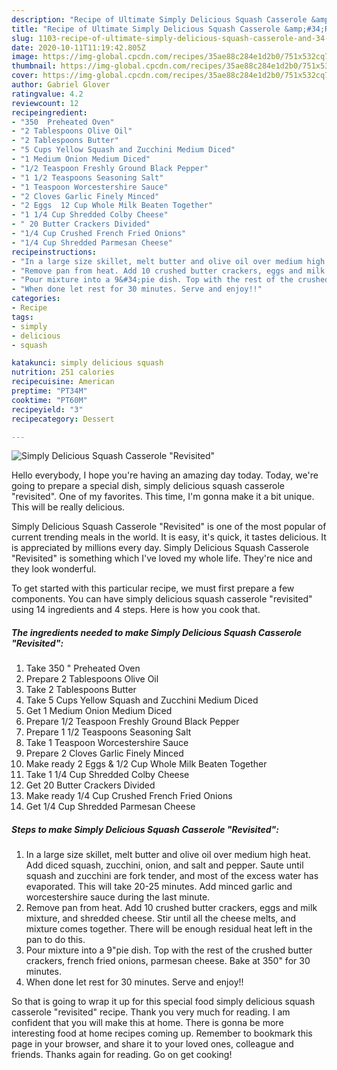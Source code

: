 ```yaml
---
description: "Recipe of Ultimate Simply Delicious Squash Casserole &amp;#34;Revisited&amp;#34;"
title: "Recipe of Ultimate Simply Delicious Squash Casserole &amp;#34;Revisited&amp;#34;"
slug: 1103-recipe-of-ultimate-simply-delicious-squash-casserole-and-34-revisited-and-34
date: 2020-10-11T11:19:42.805Z
image: https://img-global.cpcdn.com/recipes/35ae88c284e1d2b0/751x532cq70/simply-delicious-squash-casserole-revisited-recipe-main-photo.jpg
thumbnail: https://img-global.cpcdn.com/recipes/35ae88c284e1d2b0/751x532cq70/simply-delicious-squash-casserole-revisited-recipe-main-photo.jpg
cover: https://img-global.cpcdn.com/recipes/35ae88c284e1d2b0/751x532cq70/simply-delicious-squash-casserole-revisited-recipe-main-photo.jpg
author: Gabriel Glover
ratingvalue: 4.2
reviewcount: 12
recipeingredient:
- "350  Preheated Oven"
- "2 Tablespoons Olive Oil"
- "2 Tablespoons Butter"
- "5 Cups Yellow Squash and Zucchini Medium Diced"
- "1 Medium Onion Medium Diced"
- "1/2 Teaspoon Freshly Ground Black Pepper"
- "1 1/2 Teaspoons Seasoning Salt"
- "1 Teaspoon Worcestershire Sauce"
- "2 Cloves Garlic Finely Minced"
- "2 Eggs  12 Cup Whole Milk Beaten Together"
- "1 1/4 Cup Shredded Colby Cheese"
- " 20 Butter Crackers Divided"
- "1/4 Cup Crushed French Fried Onions"
- "1/4 Cup Shredded Parmesan Cheese"
recipeinstructions:
- "In a large size skillet, melt butter and olive oil over medium high heat. Add diced squash, zucchini, onion, and salt and pepper. Saute until squash and zucchini are fork tender, and most of the excess water has evaporated. This will take 20-25 minutes. Add minced garlic and worcestershire sauce during the last minute."
- "Remove pan from heat. Add 10 crushed butter crackers, eggs and milk mixture, and shredded cheese. Stir until all the cheese melts, and mixture comes together. There will be enough residual heat left in the pan to do this."
- "Pour mixture into a 9&#34;pie dish. Top with the rest of the crushed butter crackers, french fried onions, parmesan cheese. Bake at 350&#34; for 30 minutes."
- "When done let rest for 30 minutes. Serve and enjoy!!"
categories:
- Recipe
tags:
- simply
- delicious
- squash

katakunci: simply delicious squash 
nutrition: 251 calories
recipecuisine: American
preptime: "PT34M"
cooktime: "PT60M"
recipeyield: "3"
recipecategory: Dessert

---
```



![Simply Delicious Squash Casserole &#34;Revisited&#34;](https://img-global.cpcdn.com/recipes/35ae88c284e1d2b0/751x532cq70/simply-delicious-squash-casserole-revisited-recipe-main-photo.jpg)

Hello everybody, I hope you're having an amazing day today. Today, we're going to prepare a special dish, simply delicious squash casserole &#34;revisited&#34;. One of my favorites. This time, I'm gonna make it a bit unique. This will be really delicious.

Simply Delicious Squash Casserole &#34;Revisited&#34; is one of the most popular of current trending meals in the world. It is easy, it's quick, it tastes delicious. It is appreciated by millions every day. Simply Delicious Squash Casserole &#34;Revisited&#34; is something which I've loved my whole life. They're nice and they look wonderful.




To get started with this particular recipe, we must first prepare a few components. You can have simply delicious squash casserole &#34;revisited&#34; using 14 ingredients and 4 steps. Here is how you cook that.

<!--inarticleads1-->

##### The ingredients needed to make Simply Delicious Squash Casserole &#34;Revisited&#34;:

1. Take 350 &#34; Preheated Oven
1. Prepare 2 Tablespoons Olive Oil
1. Take 2 Tablespoons Butter
1. Take 5 Cups Yellow Squash and Zucchini Medium Diced
1. Get 1 Medium Onion Medium Diced
1. Prepare 1/2 Teaspoon Freshly Ground Black Pepper
1. Prepare 1 1/2 Teaspoons Seasoning Salt
1. Take 1 Teaspoon Worcestershire Sauce
1. Prepare 2 Cloves Garlic Finely Minced
1. Make ready 2 Eggs &amp; 1/2 Cup Whole Milk Beaten Together
1. Take 1 1/4 Cup Shredded Colby Cheese
1. Get  20 Butter Crackers Divided
1. Make ready 1/4 Cup Crushed French Fried Onions
1. Get 1/4 Cup Shredded Parmesan Cheese




<!--inarticleads2-->

##### Steps to make Simply Delicious Squash Casserole &#34;Revisited&#34;:

1. In a large size skillet, melt butter and olive oil over medium high heat. Add diced squash, zucchini, onion, and salt and pepper. Saute until squash and zucchini are fork tender, and most of the excess water has evaporated. This will take 20-25 minutes. Add minced garlic and worcestershire sauce during the last minute.
1. Remove pan from heat. Add 10 crushed butter crackers, eggs and milk mixture, and shredded cheese. Stir until all the cheese melts, and mixture comes together. There will be enough residual heat left in the pan to do this.
1. Pour mixture into a 9&#34;pie dish. Top with the rest of the crushed butter crackers, french fried onions, parmesan cheese. Bake at 350&#34; for 30 minutes.
1. When done let rest for 30 minutes. Serve and enjoy!!




So that is going to wrap it up for this special food simply delicious squash casserole &#34;revisited&#34; recipe. Thank you very much for reading. I am confident that you will make this at home. There is gonna be more interesting food at home recipes coming up. Remember to bookmark this page in your browser, and share it to your loved ones, colleague and friends. Thanks again for reading. Go on get cooking!
